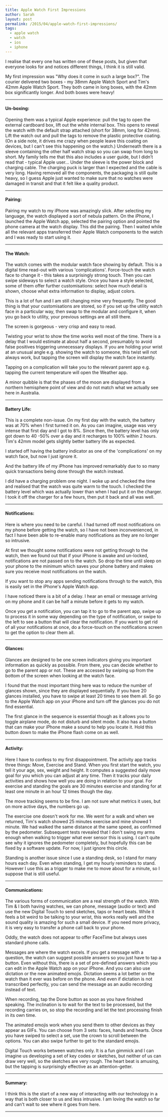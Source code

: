 ```yaml
---
title: Apple Watch First Impressions
author: Sarah
layout: post
permalink: /2015/04/apple-watch-first-impressions/
tags:
  - apple watch
  - watch
  - ios
  - iphone
---
```

I realise that every one has written one of these posts, but given that everyone looks for and notices different things, I think it is still valid.

My first impression was "Why does it come in such a large box?". The courier delivered two boxes - my 38mm Apple Watch Sport and Tim's 42mm Apple Watch Sport. They both came in long boxes, with the 42mm box significantly longer. And both boxes were heavy! 

---

#### Un-boxing:

Opening them was a typical Apple experience: pull the tag to open the external cardboard box, lift out the white internal box. This opens to reveal the watch with the default strap attached (short for 38mm, long for 42mm). Lift the watch out and pull the tags to remove the plastic protective coating. (On a side note, it drives me crazy when people leave this coating on devices, but I can't see this happening on the watch.) Underneath there is a sleeve containing the other half watch strap so you can swap from long to short. My family tells me that this also includes a user guide, but I didn’t read that - typical Apple user... Under the sleeve is the power block and charging cable. The charging puck is larger than I expected and the cable is very long. Having removed all the components, the packaging is still quite heavy, so I guess Apple just wanted to make sure that no watches were damaged in transit and that it felt like a quality product.

---

#### Pairing:

Pairing my watch to my iPhone was amazingly slick. After selecting my language, the watch displayed a sort of nebula pattern. On the iPhone, I launched the Apple Watch app, selected the pairing option and pointed the phone camera at the watch display. This did the pairing. Then I waited while all the relevant apps transferred their Apple Watch components to the watch and I was ready to start using it.

---

#### The Watch:

The watch comes with the modular watch face showing by default. This is a digital time read-out with various 'complications'. 
Force-touch the watch face to change it - this takes a surprisingly strong touch. Then you can swipe sideways to select a watch style. Once you have a style selected, some of them offer further customisations: select how much detail is shown, choose what extra information to display, adjust colors.

This is a lot of fun and I am still changing mine very frequently. The good thing is that your customisations are stored, so if you set up the utility watch face in a particular way, then swap to the modular and configure it, when you go back to utility, your previous settings are all still there.

The screen is gorgeous - very crisp and easy to read.

Twisting your wrist to show the time works well most of the time. There is a delay that I would estimate at about half a second, presumably to avoid false positives triggering unnecessary displays. If you are holding your wrist at an unusual angle e.g. showing the watch to someone, this twist will not always work, but tapping the screen will display the watch face instantly.

Tapping on a complication will take you to the relevant parent app e.g. tapping the current temperature will open the Weather app.

A minor quibble is that the phases of the moon are displayed from a northern hemisphere point of view and do not match what we actually see here in Australia.

---

#### Battery Life:

This is a complete non-issue. On my first day with the watch, the battery was at 70% when I first turned it on. As you can imagine, usage was very intense that first day and I got to 8%. Since then, the battery level has only got down to 40 -50% over a day and it recharges to 100% within 2 hours. Tim's 42mm model gets slightly better battery life as expected.

I started off having the battery indicator as one of the 'complications' on my watch face, but now I just ignore it.

And the battery life of my iPhone has improved remarkably due to so many quick transactions being done through the watch instead.

I did have a charging problem one night. I woke up and checked the time and realised that the watch was quite warm to the touch. I checked the battery level which was actually lower than when I had put it on the charger. I took it off the charger for a few hours, then put it back and all was well.

---

#### Notifications:

Here is where you need to be careful. I had turned off most notifications on my phone before getting the watch, so I have not been inconvenienced, in fact I have been able to re-enable many notifications as they are no longer so intrusive.

At first we thought some notifications were not getting through to the watch, then we found out that if your iPhone is awake and un-locked, notifications are not passed on to the watch. So drop the time until sleep on your phone to the minimum which saves your phone battery and makes sure you receive most notifications on the watch.

If you want to stop any apps sending notifications through to the watch, this is easily set in the iPhone's Apple Watch app.

I have noticed there is a bit of a delay. I hear an email or message arriving on my phone and it can be half a minute before it gets to my watch.

Once you get a notification, you can tap it to go to the parent app, swipe up to process it in some way depending on the type of notification, or swipe to the left to see a button that will clear the notification. If you want to get rid of all your notifications at once, do a force-touch on the notifications screen to get the option to clear them all.

---

#### Glances:

Glances are designed to be one screen indicators giving you important information as quickly as possible. From there, you can decide whether to go to the parent app or not. These are accessed by swiping up from the bottom of the screen when looking at the watch face.

I found that the most important thing here was to reduce the number of glances shown, since they are displayed sequentially. If you have 20 glances installed, you have to swipe at least 20 times to see them all. So go to the Apple Watch app on your iPhone and turn off the glances you do not find essential.

The first glance in the sequence is essential though as it allows you to toggle airplane mode, do not disturb and silent mode. It also has a button that can make your iPhone make a sound to help you locate it. Hold this button down to make the iPhone flash come on as well.

---

#### Activity:

Here I have to confess to my first disappointment. The activity app tracks three things: Move, Exercise and Stand. When you first start the watch, you tell it your age, sex, weight and height. It computes a suggested daily move goal for you which you can adjust at any time. Then it tracks your daily activities and shows how well you are doing in relation to your goal. For exercise and standing the goals are 30 minutes exercise and standing for at least one minute in an hour 12 times though the day.

The move tracking seems to be fine. I am not sure what metrics it uses, but on more active days, the numbers go up.

The exercise one doesn't work for me. We went for a walk and when we returned, Tim's watch showed 25 minutes exercise and mine showed 1 minute. We had walked the same distance at the same speed, as confirmed by the pedometer. Subsequent tests revealed that I don't swing my arms enough when walking to trigger what ever sensor this is using. I can't quite see why it ignores the pedometer completely, but hopefully this can be fixed by a software update. For now, I just ignore this circle.

Standing is another issue since I use a standing desk, so I stand for many hours each day. Even when standing, I get my hourly reminders to stand. However I use this as a trigger to make me to move about for a minute, so I suppose that is still useful.

---

#### Communications:

The various forms of communication are a real strength of the watch. With Tim & I both having watches, we can phone, message (audio or text) and use the new Digital Touch to send sketches, taps or heart beats. While it feels a bit weird to be talking to your wrist, this works really well and the sound quality is amazing for such a small device. If you need more privacy, it is very easy to transfer a phone call back to your phone.

Oddly, the watch does not appear to offer FaceTime but always uses standard phone calls.

Messages are where the watch excels. If you get a message with a question, the watch can suggest possible answers so you just have to tap a button. Even without this, there is a set of pre-defined answers which you can edit in the Apple Watch app on your iPhone. And you can also use dictation or the new animated emojis. Dictation seems a lot better on the watch than it ever was before on the phone. And even if dictation is not transcribed perfectly, you can send the message as an audio recording instead of text.

When recording, tap the Done button as soon as you have finished speaking. The inclination is to wait for the text to be processed, but the recording carries on, so stop the recording and let the text processing finish in its own time.

The animated emojis work when you send them to other devices as they appear as GIFs. You can choose from 3 sets: faces, hands and hearts. Once you have swiped to select a set, use the crown to scroll between the options. You can also swipe further to get to the standard emojis.

Digital Touch works between watches only. It is a fun gimmick and I can imagine us developing a set of key codes or sketches, but neither of us can draw very well, so the sketches are very rough. The heart beat is amusing, but the tapping is surprisingly effective as an attention-getter.

---

#### Summary:

I think this is the start of a new way of interacting with our technology in a way that is both closer to us and less intrusive. I am loving the watch so far and can't wait to see where it goes from here.

---
